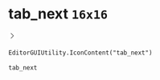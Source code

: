 # tab_next `16x16`
<img src="/img/tab_next.png" width=16 height=16>

``` CSharp
EditorGUIUtility.IconContent("tab_next")
```
```
tab_next
```
